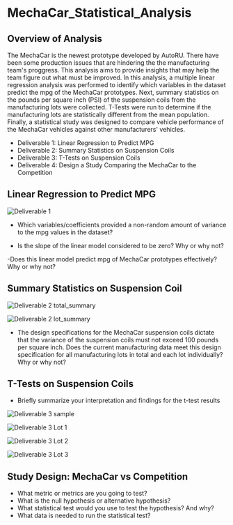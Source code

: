 # MechaCar_Statistical_Analysis

## Overview of Analysis

The MechaCar is the newest prototype developed by AutoRU. There have been some production issues that are hindering the the manufacturing team's proggress. This analysis aims to provide insights that may help the team figure out what must be improved. In this analysis, a multiple linear regression analysis was performed to identify which variables in the dataset predict the mpg of the MechaCar prototypes. Next, summary statistics on the pounds per square inch (PSI) of the suspension coils from the manufacturing lots were collected. T-Tests were run to determine if the manufacturing lots are statistically different from the mean population. Finally, a statistical study was designed to compare vehicle performance of the MechaCar vehicles against other manufacturers' vehicles.

- Deliverable 1: Linear Regression to Predict MPG
- Deliverable 2: Summary Statistics on Suspension Coils
- Deliverable 3: T-Tests on Suspension Coils
- Deliverable 4: Design a Study Comparing the MechaCar to the Competition


## Linear Regression to Predict MPG

![Deliverable 1](https://user-images.githubusercontent.com/90656004/151676724-bc3213a5-70ec-472e-9617-b2e7d7c867aa.PNG)

- Which variables/coefficients provided a non-random amount of variance to the mpg values in the dataset?

- Is the slope of the linear model considered to be zero? Why or why not?

-Does this linear model predict mpg of MechaCar prototypes effectively? Why or why not?


## Summary Statistics on Suspension Coil

![Deliverable 2 total_summary](https://user-images.githubusercontent.com/90656004/151676878-465872cd-28d4-4f20-bc4d-ace0e2cdabe4.PNG)

![Deliverable 2 lot_summary](https://user-images.githubusercontent.com/90656004/151676829-40445840-433f-4b63-8f37-c244c7ecbe59.PNG)

- The design specifications for the MechaCar suspension coils dictate that the variance of the suspension coils must not exceed 100 pounds per square inch. Does the current manufacturing data meet this design specification for all manufacturing lots in total and each lot individually? Why or why not?


## T-Tests on Suspension Coils

- Briefly summarize your interpretation and findings for the t-test results

![Deliverable 3 sample](https://user-images.githubusercontent.com/90656004/151677125-4abc150f-0757-4a3d-85c8-3cb15aef16de.PNG)

![Deliverable 3 Lot 1](https://user-images.githubusercontent.com/90656004/151677128-72eed3c3-3d74-4b1d-9365-33041db361e7.png)

![Deliverable 3 Lot 2](https://user-images.githubusercontent.com/90656004/151677133-841a4523-77df-4c06-99f2-de1b9076360b.png)

![Deliverable 3 Lot 3](https://user-images.githubusercontent.com/90656004/151677138-3f49d4aa-e10e-42de-ae76-904f794d2425.png)


## Study Design: MechaCar vs Competition

- What metric or metrics are you going to test?
- What is the null hypothesis or alternative hypothesis?
- What statistical test would you use to test the hypothesis? And why?
- What data is needed to run the statistical test?
